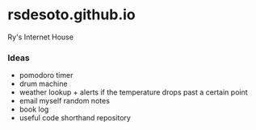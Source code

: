 # rsdesoto.github.io

Ry's Internet House

### Ideas 
* pomodoro timer 
* drum machine
* weather lookup + alerts if the temperature drops past a certain point
* email myself random notes 
* book log
* useful code shorthand repository 
